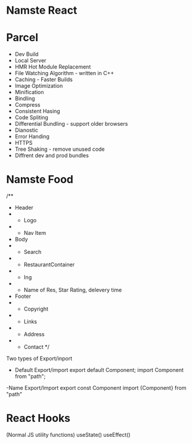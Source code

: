 # Namste React

# Parcel

- Dev Build
- Local Server
- HMR Hot Module Replacement
- File Watching Algorithm - written in C++
- Caching - Faster Builds
- Image Optimization
- Minification
- Bindling
- Compress
- Consistent Hasing
- Code Spliting
- Differential Bundling - support older browsers
- Dianostic
- Error Handing
- HTTPS
- Tree Shaking - remove unused code
- Diffrent dev and prod bundles

# Namste Food

/\*\*

- Header
- - Logo
- - Nav Item
- Body
- - Search
- - RestaurantContainer
- - Ing
- - Name of Res, Star Rating, delevery time
- Footer
- - Copyright
- - Links
- - Address
- - Contact
    \*/

Two types of Export/inport

- Default Export/import
  export default Component;
  import Component from "path";

-Name Export/Import
export const Component
import {Component} from "path"

# React Hooks

(Normal JS utility functions)
useState()
useEffect()
